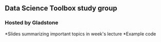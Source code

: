 ## Data Science Toolbox study group 
### Hosted by Gladstone

*Slides summarizing important topics in week's lecture
*Example code